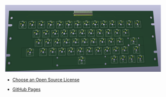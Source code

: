 <a id="readme-top"></a>

<!-- 
[![Contributors][contributors-shield]][contributors-url]
[![Forks][forks-shield]][forks-url]
[![Stargazers][stars-shield]][stars-url]
[![Issues][issues-shield]][issues-url]
[![License][license-shield]][license-url]
[![LinkedIn][linkedin-shield]][linkedin-url] -->

![Tandy CoCo2 Keyboard][product-screenshot]

* [Choose an Open Source License](https://choosealicense.com)
<!--  * [Img Shields](https://shields.io) -->
* [GitHub Pages](https://pages.github.com)

<!-- [contributors-shield]: https://img.shields.io/github/contributors/othneildrew/Best-README-Template.svg?style=for-the-badge
[contributors-url]: https://github.com/jasperhax0r/TandyCoCoKeyboard/graphs/contributors
[forks-shield]: https://img.shields.io/github/forks/othneildrew/Best-README-Template.svg?style=for-the-badge
[forks-url]: https://github.com/jasperhax0r/TandyCoCoKeyboard/network/members
[stars-shield]: https://img.shields.io/github/stars/othneildrew/Best-README-Template.svg?style=for-the-badge
[stars-url]: https://github.com/jasperhax0r/TandyCoCoKeyboard/stargazers
[issues-shield]: https://img.shields.io/github/issues/othneildrew/Best-README-Template.svg?style=for-the-badge
[issues-url]: https://github.com/jasperhax0r/TandyCoCoKeyboard/issues
[license-shield]: https://img.shields.io/github/license/jasperhax0r/TandyCoCoKeyboard?style=for-the-badge
[license-url]: https://github.com/jasperhax0r/TandyCoCoKeyboard/blob/main/LICENSE
[linkedin-shield]: https://img.shields.io/badge/-LinkedIn-black.svg?style=for-the-badge&logo=linkedin&colorB=555
[linkedin-url]: https://linkedin.com/in/othneildrew](https://www.linkedin.com/in/jasper-johnson-922b7330/
 -->
[product-screenshot]: images/3dview.png

